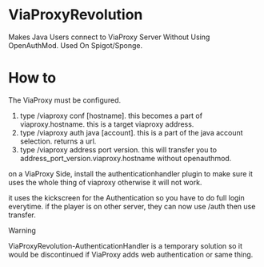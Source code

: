 # ViaProxyRevolution
Makes Java Users connect to ViaProxy Server Without Using OpenAuthMod.
Used On Spigot/Sponge.

# How to
The ViaProxy must be configured.

1. type /viaproxy conf [hostname]. this becomes a part of viaproxy.hostname. this is a target viaproxy address.
2. type /viaproxy auth java [account]. this is a part of the java account selection. returns a url.
3. type /viaproxy address port version. this will transfer you to address_port_version.viaproxy.hostname without openauthmod.

on a ViaProxy Side, install the authenticationhandler plugin to make sure it uses the whole thing of viaproxy otherwise it will not work.

it uses the kickscreen for the Authentication so you have to do full login everytime. 
if the player is on other server, they can now use /auth then use transfer.



> [!Warning]
> ViaProxyRevolution-AuthenticationHandler is a temporary solution so it would be discontinued if ViaProxy adds web authentication or same thing.
